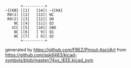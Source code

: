 

	       +----------+
	~{CKB} |[1]   [14]| ~{CKA}
	 R0(1) |[2]   [13]| NC
	 R0(2) |[3]   [12]| Q0
	    NC |[4]   [11]| Q3
	   VCC |[5]   [10]| GND
	    NC |[6]   [ 9]| Q1
	    NC |[7]   [ 8]| Q2
	       +----------+


generated by https://github.com/FBEZ/Pinout-AsciiArt from https://github.com/ask6483/kicad-symbols/blob/master/74xx_IEEE.kicad_sym